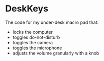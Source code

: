 DeskKeys
=========

The code for my under-desk macro pad that:
* locks the computer
* toggles do-not-disturb
* toggles the camera
* toggles the microphone
* adjusts the volume granularly with a knob
